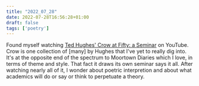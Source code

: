 ```yaml
---
title: "2022_07_28"
date: 2022-07-28T16:56:28+01:00
draft: false
tags: ['poetry']
---
```


Found myself watching [Ted Hughes' Crow at Fifty: a Seminar](https://www.youtube.com/watch?v=WnJ2c8iJRBc) on YouTube. Crow is one collection of [many] by Hughes that I've yet to really dig into. It's at the opposite end of the spectrum to Moortown Diaries which I love, in terms of theme and style. That fact it draws its own seminar says it all. After watching nearly all of it, I wonder about poetric interpretion and about what academics will do or say or think to perpetuate a theory.

